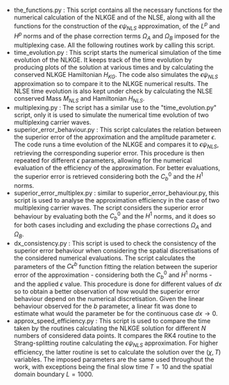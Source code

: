 - the_functions.py : This script contains all the necessary functions for the numerical calculation of the NLKGE and of the NLSE, along with all the functions for the construction of the $\epsilon\psi_{NLS}$ approximation, of the $L^p$ and $H^p$ norms and of the phase correction terms $\Omega_A$ and $\Omega_B$ imposed for the multiplexing case. All the following routines work by calling this script.
- time_evolution.py : This script starts the numerical simulation of the time evolution of the NLKGE. It keeps track of the time evolution by producing plots of the solution at various times and by calculating the conserved NLKGE Hamiltonian $H_{KG}$. The code also simulates the $\epsilon\psi_{NLS}$ approximation so to compare it to the NLKGE numerical results. The NLSE time evolution is also kept under check by calculating the NLSE conserved Mass $M_{NLS}$ and Hamiltonian $H_{NLS}$.
- multiplexing.py : The script has a similar use to the "time_evolution.py" script, only it is used to simulate the numerical time evolution of two multiplexing carrier waves.
- superior_error_behaviour.py : This script calculates the relation between the superior error of the approximation and the amplitude parameter $\epsilon$. The code runs a time evolution of the NLKGE and compares it to $\epsilon\psi_{NLS}$, retrieving the corresponding superior error. This procedure is then repeated for different $\epsilon$ parameters, allowing for the numerical evaluation of the efficiency of the approximation. For better evaluations, the superior error is retrieved considering both the $C_b^0$ and the $H^1$ norms.
- superior_error_multiplex.py : similar to superior_error_behaviour.py, this script is used to analyse the approximation efficiency in the case of two multiplexing carrier waves. The script considers the superior error behaviour by evaluating both the $C_b^0$ and the $H^1$ norms, and it does so for both cases including and excluding the phase corrections $\Omega_A$ and $\Omega_B$.
- dx_consistency.py : This script is used to check the consistency of the superior error behaviour when considering the spatial discretisations of the considered numerical evaluations. The script calculates the parameters of the $C\epsilon^b$ function fitting the relation between the superior error of the approximation - considering both the $C_b^0$ and $H^1$ norms - and the applied $\epsilon$ value. This procedure is done for different values of $dx$ so to obtain a better observation of how would the superior error behaviour depend on the numerical discretisation. Given the linear behaviour observed for the $b$ parameter, a linear fit was done to estimate what would the parameter be for the continuous case $dx\rightarrow 0$.
- approx_speed_efficiency.py : This script is used to compare the time taken by the routines calculating the NLKGE solution for different $N$ numbers of considered data points. It compares the RK4 routine to the Strang-splitting routine calculating the $\epsilon\psi_{NLS}$ approximation. For higher efficiency, the latter routine is set to calculate the solution over the $(\chi, T)$ variables. The imposed parameters are the same used throughout the work, with exceptions being the final slow time $T = 10$ and the spatial domain boundary $L = 1000$.  
